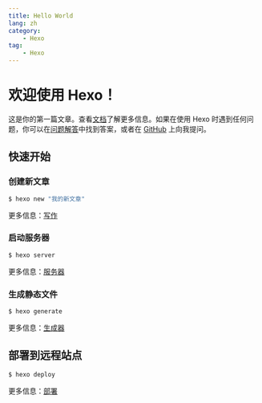 ```yaml
---
title: Hello World
lang: zh
category:
    - Hexo
tag:
    - Hexo
---
```


# 欢迎使用 Hexo！

这是你的第一篇文章。查看[文档](https://hexo.io/docs/)了解更多信息。如果在使用 Hexo 时遇到任何问题，你可以在[问题解答](https://hexo.io/docs/troubleshooting.html)中找到答案，或者在 [GitHub](https://github.com/hexojs/hexo/issues) 上向我提问。

## 快速开始

### 创建新文章

```bash
$ hexo new "我的新文章"
```

更多信息：[写作](https://hexo.io/docs/writing.html)

### 启动服务器

``` bash
$ hexo server
```

更多信息：[服务器](https://hexo.io/docs/server.html)

### 生成静态文件

``` bash
$ hexo generate
```

更多信息：[生成器](https://hexo.io/docs/generating.html)

## 部署到远程站点

``` bash
$ hexo deploy
```

更多信息：[部署](https://hexo.io/docs/one-command-deployment.html)
